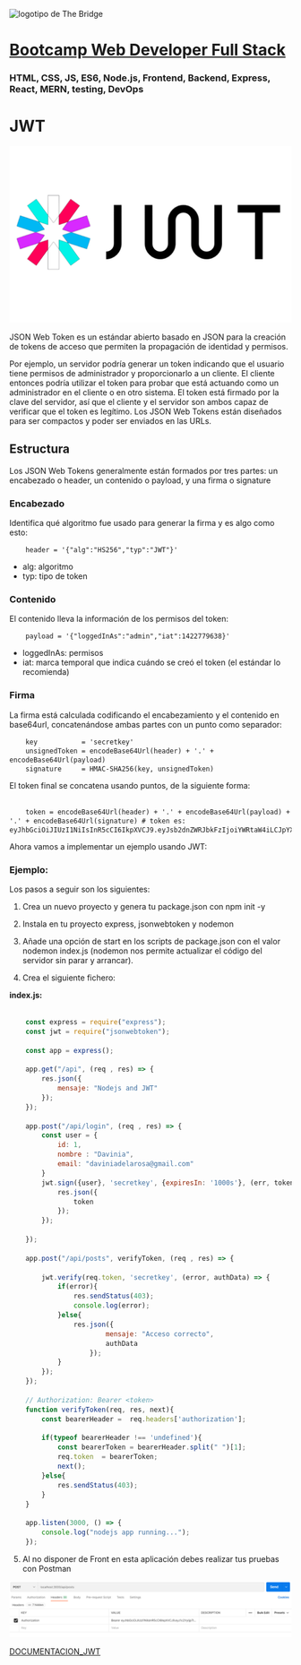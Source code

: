 ![logotipo de The Bridge](https://user-images.githubusercontent.com/27650532/77754601-e8365180-702b-11ea-8bed-5bc14a43f869.png  "logotipo de The Bridge")


# [Bootcamp Web Developer Full Stack](https://www.thebridge.tech/bootcamps/bootcamp-fullstack-developer/)

### HTML, CSS,  JS, ES6, Node.js, Frontend, Backend, Express, React, MERN, testing, DevOps

# JWT

![img](../assets/jwt.png)

JSON Web Token es un estándar abierto basado en JSON para la creación de tokens de acceso que permiten la propagación de identidad y permisos. 

Por ejemplo, un servidor podría generar un token indicando que el usuario tiene permisos de administrador y proporcionarlo a un cliente. El cliente entonces podría utilizar el token para probar que está actuando como un administrador en el cliente o en otro sistema.  El token está firmado por la clave del servidor, así que el cliente y el servidor son ambos capaz de verificar que el token es legítimo. Los JSON Web Tokens están diseñados para ser compactos y poder ser enviados en las URLs.

## Estructura
Los JSON Web Tokens generalmente están formados por tres partes: un encabezado o header, un contenido o payload, y una firma o signature

### Encabezado
Identifica qué algoritmo fue usado para generar la firma y es algo como esto: 

```
    header = '{"alg":"HS256","typ":"JWT"}'
```
- alg: algoritmo
- typ: tipo de token

### Contenido
El contenido lleva la información de los permisos del token:

```
    payload = '{"loggedInAs":"admin","iat":1422779638}'
```

- loggedInAs: permisos
- iat: marca temporal que indica cuándo se creó el token (el estándar lo recomienda)

### Firma 
La firma está calculada codificando el encabezamiento y el contenido en base64url,  concatenándose ambas partes con un punto como separador:

```
    key           = 'secretkey'
    unsignedToken = encodeBase64Url(header) + '.' + encodeBase64Url(payload)
    signature     = HMAC-SHA256(key, unsignedToken) 

```

El token final se concatena usando puntos, de la siguiente forma: 

```

    token = encodeBase64Url(header) + '.' + encodeBase64Url(payload) + '.' + encodeBase64Url(signature) # token es: eyJhbGciOiJIUzI1NiIsInR5cCI6IkpXVCJ9.eyJsb2dnZWRJbkFzIjoiYWRtaW4iLCJpYXQiOjE0MjI3Nzk2Mzh9.gzSraSYS8EXBxLN_oWnFSRgCzcmJmMjLiuyu5CSpyHI 

```

Ahora vamos a implementar un ejemplo usando JWT: 

### Ejemplo: 

Los pasos a seguir son los siguientes: 

1. Crea un nuevo proyecto y genera tu package.json con npm init -y

2. Instala en tu proyecto express, jsonwebtoken y nodemon

3. Añade una opción de start en los scripts de package.json con el valor nodemon index.js (nodemon nos permite actualizar el código del servidor sin parar y arrancar).

4. Crea el siguiente fichero: 

**index.js:**

```javascript

    const express = require("express");
    const jwt = require("jsonwebtoken");

    const app = express();

    app.get("/api", (req , res) => {
        res.json({
            mensaje: "Nodejs and JWT"
        });
    });

    app.post("/api/login", (req , res) => {
        const user = {
            id: 1,
            nombre : "Davinia",
            email: "daviniadelarosa@gmail.com"
        }
        jwt.sign({user}, 'secretkey', {expiresIn: '1000s'}, (err, token) => {
            res.json({
                token
            });
        });

    });

    app.post("/api/posts", verifyToken, (req , res) => {

        jwt.verify(req.token, 'secretkey', (error, authData) => {
            if(error){
                res.sendStatus(403);
                console.log(error);
            }else{
                res.json({
                        mensaje: "Acceso correcto",
                        authData
                    });
            }
        });
    });

    // Authorization: Bearer <token>
    function verifyToken(req, res, next){
        const bearerHeader =  req.headers['authorization'];

        if(typeof bearerHeader !== 'undefined'){
            const bearerToken = bearerHeader.split(" ")[1];
            req.token  = bearerToken;
            next();
        }else{
            res.sendStatus(403);
        }
    }

    app.listen(3000, () => {
        console.log("nodejs app running...");
    });

```

5. Al no disponer de Front en esta aplicación debes realizar tus pruebas con Postman

![img](../assets/config_postman.png)

[DOCUMENTACION_JWT](https://jwt.io/)
